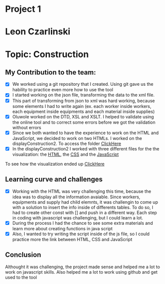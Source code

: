 # Project 1
# Leon Czarlinski
# Topic: Construction

## My Contribution to the team:
- [X] We worked using a git repository that I created. Using git gave us the hability to practice even more how to use the tool
- [X] I started working on the json file, transforming the data to the xml file.
- [X] This part of transforming from json to xml was hard working, because some elements I had to write again (ex. each worker inside workers, each equipment inside equipments and each material inside supplies)
- [X] Oluwole worked on the DTD, XSL and XSLT. I helped to validate using the online tool and to correct some errors before we got the validation without errors
- [X] Since we both wanted to have the experience to work on the HTML and JavaScript, we decided to work on two HTMLs. I worked on the displayConstruction2. To access the folder [ClickHere](/displayConstruction2/)
- [X] In the displayConstruction2 I worked with three different files for the the visualization: the [HTML](/displayConstruction2/displayConstruction2.html), the [CSS](/displayConstruction2/style.css) and the [JavaScript](/displayConstruction2/script.js)

To see how the visualization ended up [ClickHere](displayConstruction2.png)


## Learning curve and challenges
- [X] Working with the HTML was very challenging this time, because the idea was to display all the information avaiable. Since workers, equipments and supply had child elemnts, it was challengin to come up with a solution to insert the info inside of differents tables. To do so, I had to create other const with [] and push in a different way. Each step in coding with javascript was challenging, but I could learn a lot. 
- [X] During the process I had the chance to see some extra materials and learn more about creating functions in java script
- [X] Also, I wanted to try writing the script inside of the js file, so I could practice more the link between HTML, CSS and JavaScript

## Conclusion
Althought it was challenging, the project made sense and helped me a lot to work on javascript skills. Also helped me a lot to work using github and get used to the tool
